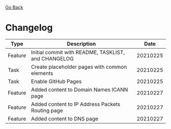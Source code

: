 [Go Back](README.md)

# Changelog

**Type** | **Description** | **Date**
------ | ------ | ------
Feature | Initial commit with README, TASKLIST, and CHANGELOG  | 20210225
Task | Create placeholder pages with common elements | 20210225
Task | Enable GitHub Pages | 20210225
Feature | Added content to Domain Names ICANN page | 20210227
Feature | Added content to IP Address Packets Routing page | 20210227
Feature | Added content to DNS page | 20210227